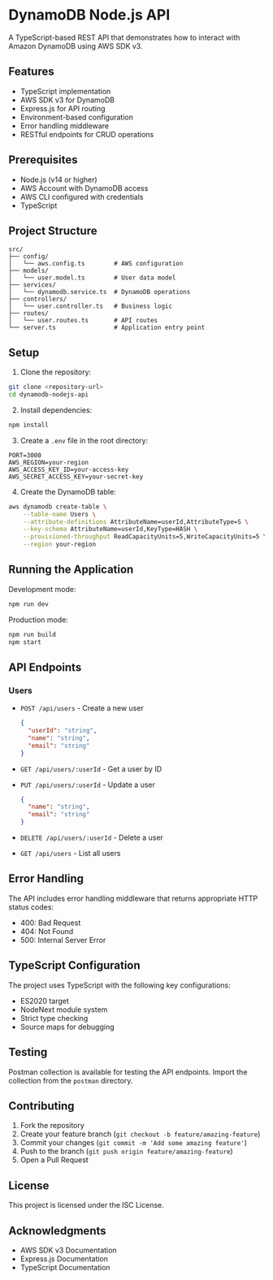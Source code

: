 # DynamoDB Node.js API

A TypeScript-based REST API that demonstrates how to interact with Amazon DynamoDB using AWS SDK v3.

## Features

- TypeScript implementation
- AWS SDK v3 for DynamoDB
- Express.js for API routing
- Environment-based configuration
- Error handling middleware
- RESTful endpoints for CRUD operations

## Prerequisites

- Node.js (v14 or higher)
- AWS Account with DynamoDB access
- AWS CLI configured with credentials
- TypeScript

## Project Structure

```
src/
├── config/
│   └── aws.config.ts        # AWS configuration
├── models/
│   └── user.model.ts        # User data model
├── services/
│   └── dynamodb.service.ts  # DynamoDB operations
├── controllers/
│   └── user.controller.ts   # Business logic
├── routes/
│   └── user.routes.ts       # API routes
└── server.ts                # Application entry point
```

## Setup

1. Clone the repository:
```bash
git clone <repository-url>
cd dynamodb-nodejs-api
```

2. Install dependencies:
```bash
npm install
```

3. Create a `.env` file in the root directory:
```
PORT=3000
AWS_REGION=your-region
AWS_ACCESS_KEY_ID=your-access-key
AWS_SECRET_ACCESS_KEY=your-secret-key
```

4. Create the DynamoDB table:
```bash
aws dynamodb create-table \
    --table-name Users \
    --attribute-definitions AttributeName=userId,AttributeType=S \
    --key-schema AttributeName=userId,KeyType=HASH \
    --provisioned-throughput ReadCapacityUnits=5,WriteCapacityUnits=5 \
    --region your-region
```

## Running the Application

Development mode:
```bash
npm run dev
```

Production mode:
```bash
npm run build
npm start
```

## API Endpoints

### Users

- `POST /api/users` - Create a new user
  ```json
  {
    "userId": "string",
    "name": "string",
    "email": "string"
  }
  ```

- `GET /api/users/:userId` - Get a user by ID

- `PUT /api/users/:userId` - Update a user
  ```json
  {
    "name": "string",
    "email": "string"
  }
  ```

- `DELETE /api/users/:userId` - Delete a user

- `GET /api/users` - List all users

## Error Handling

The API includes error handling middleware that returns appropriate HTTP status codes:

- 400: Bad Request
- 404: Not Found
- 500: Internal Server Error

## TypeScript Configuration

The project uses TypeScript with the following key configurations:
- ES2020 target
- NodeNext module system
- Strict type checking
- Source maps for debugging

## Testing

Postman collection is available for testing the API endpoints. Import the collection from the `postman` directory.

## Contributing

1. Fork the repository
2. Create your feature branch (`git checkout -b feature/amazing-feature`)
3. Commit your changes (`git commit -m 'Add some amazing feature'`)
4. Push to the branch (`git push origin feature/amazing-feature`)
5. Open a Pull Request

## License

This project is licensed under the ISC License.

## Acknowledgments

- AWS SDK v3 Documentation
- Express.js Documentation
- TypeScript Documentation 